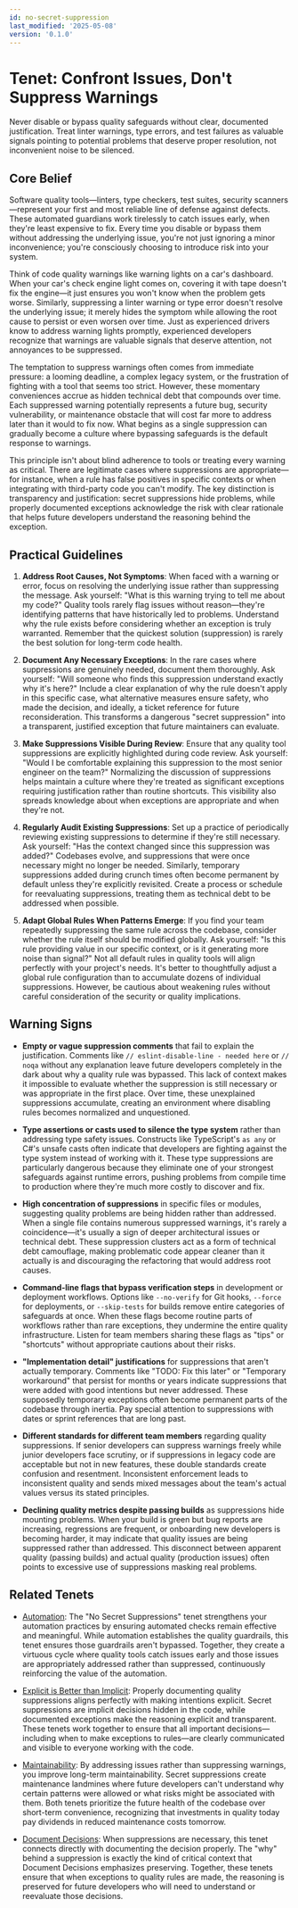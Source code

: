 ```yaml
---
id: no-secret-suppression
last_modified: '2025-05-08'
version: '0.1.0'
---
```

# Tenet: Confront Issues, Don't Suppress Warnings

Never disable or bypass quality safeguards without clear, documented justification.
Treat linter warnings, type errors, and test failures as valuable signals pointing to
potential problems that deserve proper resolution, not inconvenient noise to be
silenced.

## Core Belief

Software quality tools—linters, type checkers, test suites, security scanners—represent
your first and most reliable line of defense against defects. These automated guardians
work tirelessly to catch issues early, when they're least expensive to fix. Every time
you disable or bypass them without addressing the underlying issue, you're not just
ignoring a minor inconvenience; you're consciously choosing to introduce risk into your
system.

Think of code quality warnings like warning lights on a car's dashboard. When your car's
check engine light comes on, covering it with tape doesn't fix the engine—it just
ensures you won't know when the problem gets worse. Similarly, suppressing a linter
warning or type error doesn't resolve the underlying issue; it merely hides the symptom
while allowing the root cause to persist or even worsen over time. Just as experienced
drivers know to address warning lights promptly, experienced developers recognize that
warnings are valuable signals that deserve attention, not annoyances to be suppressed.

The temptation to suppress warnings often comes from immediate pressure: a looming
deadline, a complex legacy system, or the frustration of fighting with a tool that seems
too strict. However, these momentary conveniences accrue as hidden technical debt that
compounds over time. Each suppressed warning potentially represents a future bug,
security vulnerability, or maintenance obstacle that will cost far more to address later
than it would to fix now. What begins as a single suppression can gradually become a
culture where bypassing safeguards is the default response to warnings.

This principle isn't about blind adherence to tools or treating every warning as
critical. There are legitimate cases where suppressions are appropriate—for instance,
when a rule has false positives in specific contexts or when integrating with
third-party code you can't modify. The key distinction is transparency and
justification: secret suppressions hide problems, while properly documented exceptions
acknowledge the risk with clear rationale that helps future developers understand the
reasoning behind the exception.

## Practical Guidelines

1. **Address Root Causes, Not Symptoms**: When faced with a warning or error, focus on
   resolving the underlying issue rather than suppressing the message. Ask yourself:
   "What is this warning trying to tell me about my code?" Quality tools rarely flag
   issues without reason—they're identifying patterns that have historically led to
   problems. Understand why the rule exists before considering whether an exception is
   truly warranted. Remember that the quickest solution (suppression) is rarely the best
   solution for long-term code health.

1. **Document Any Necessary Exceptions**: In the rare cases where suppressions are
   genuinely needed, document them thoroughly. Ask yourself: "Will someone who finds
   this suppression understand exactly why it's here?" Include a clear explanation of
   why the rule doesn't apply in this specific case, what alternative measures ensure
   safety, who made the decision, and ideally, a ticket reference for future
   reconsideration. This transforms a dangerous "secret suppression" into a transparent,
   justified exception that future maintainers can evaluate.

1. **Make Suppressions Visible During Review**: Ensure that any quality tool
   suppressions are explicitly highlighted during code review. Ask yourself: "Would I be
   comfortable explaining this suppression to the most senior engineer on the team?"
   Normalizing the discussion of suppressions helps maintain a culture where they're
   treated as significant exceptions requiring justification rather than routine
   shortcuts. This visibility also spreads knowledge about when exceptions are
   appropriate and when they're not.

1. **Regularly Audit Existing Suppressions**: Set up a practice of periodically
   reviewing existing suppressions to determine if they're still necessary. Ask
   yourself: "Has the context changed since this suppression was added?" Codebases
   evolve, and suppressions that were once necessary might no longer be needed.
   Similarly, temporary suppressions added during crunch times often become permanent by
   default unless they're explicitly revisited. Create a process or schedule for
   reevaluating suppressions, treating them as technical debt to be addressed when
   possible.

1. **Adapt Global Rules When Patterns Emerge**: If you find your team repeatedly
   suppressing the same rule across the codebase, consider whether the rule itself
   should be modified globally. Ask yourself: "Is this rule providing value in our
   specific context, or is it generating more noise than signal?" Not all default rules
   in quality tools will align perfectly with your project's needs. It's better to
   thoughtfully adjust a global rule configuration than to accumulate dozens of
   individual suppressions. However, be cautious about weakening rules without careful
   consideration of the security or quality implications.

## Warning Signs

- **Empty or vague suppression comments** that fail to explain the justification.
  Comments like `// eslint-disable-line - needed here` or `// noqa` without any
  explanation leave future developers completely in the dark about why a quality rule
  was bypassed. This lack of context makes it impossible to evaluate whether the
  suppression is still necessary or was appropriate in the first place. Over time, these
  unexplained suppressions accumulate, creating an environment where disabling rules
  becomes normalized and unquestioned.

- **Type assertions or casts used to silence the type system** rather than addressing
  type safety issues. Constructs like TypeScript's `as any` or C#'s unsafe casts often
  indicate that developers are fighting against the type system instead of working with
  it. These type suppressions are particularly dangerous because they eliminate one of
  your strongest safeguards against runtime errors, pushing problems from compile time
  to production where they're much more costly to discover and fix.

- **High concentration of suppressions** in specific files or modules, suggesting
  quality problems are being hidden rather than addressed. When a single file contains
  numerous suppressed warnings, it's rarely a coincidence—it's usually a sign of deeper
  architectural issues or technical debt. These suppression clusters act as a form of
  technical debt camouflage, making problematic code appear cleaner than it actually is
  and discouraging the refactoring that would address root causes.

- **Command-line flags that bypass verification steps** in development or deployment
  workflows. Options like `--no-verify` for Git hooks, `--force` for deployments, or
  `--skip-tests` for builds remove entire categories of safeguards at once. When these
  flags become routine parts of workflows rather than rare exceptions, they undermine
  the entire quality infrastructure. Listen for team members sharing these flags as
  "tips" or "shortcuts" without appropriate cautions about their risks.

- **"Implementation detail" justifications** for suppressions that aren't actually
  temporary. Comments like "TODO: Fix this later" or "Temporary workaround" that persist
  for months or years indicate suppressions that were added with good intentions but
  never addressed. These supposedly temporary exceptions often become permanent parts of
  the codebase through inertia. Pay special attention to suppressions with dates or
  sprint references that are long past.

- **Different standards for different team members** regarding quality suppressions. If
  senior developers can suppress warnings freely while junior developers face scrutiny,
  or if suppressions in legacy code are acceptable but not in new features, these double
  standards create confusion and resentment. Inconsistent enforcement leads to
  inconsistent quality and sends mixed messages about the team's actual values versus
  its stated principles.

- **Declining quality metrics despite passing builds** as suppressions hide mounting
  problems. When your build is green but bug reports are increasing, regressions are
  frequent, or onboarding new developers is becoming harder, it may indicate that
  quality issues are being suppressed rather than addressed. This disconnect between
  apparent quality (passing builds) and actual quality (production issues) often points
  to excessive use of suppressions masking real problems.

## Related Tenets

- [Automation](automation.md): The "No Secret Suppressions" tenet strengthens your
  automation practices by ensuring automated checks remain effective and meaningful.
  While automation establishes the quality guardrails, this tenet ensures those
  guardrails aren't bypassed. Together, they create a virtuous cycle where quality tools
  catch issues early and those issues are appropriately addressed rather than
  suppressed, continuously reinforcing the value of the automation.

- [Explicit is Better than Implicit](explicit-over-implicit.md): Properly documenting
  quality suppressions aligns perfectly with making intentions explicit. Secret
  suppressions are implicit decisions hidden in the code, while documented exceptions
  make the reasoning explicit and transparent. These tenets work together to ensure that
  all important decisions—including when to make exceptions to rules—are clearly
  communicated and visible to everyone working with the code.

- [Maintainability](maintainability.md): By addressing issues rather than suppressing
  warnings, you improve long-term maintainability. Secret suppressions create
  maintenance landmines where future developers can't understand why certain patterns
  were allowed or what risks might be associated with them. Both tenets prioritize the
  future health of the codebase over short-term convenience, recognizing that
  investments in quality today pay dividends in reduced maintenance costs tomorrow.

- [Document Decisions](document-decisions.md): When suppressions are necessary, this
  tenet connects directly with documenting the decision properly. The "why" behind a
  suppression is exactly the kind of critical context that Document Decisions emphasizes
  preserving. Together, these tenets ensure that when exceptions to quality rules are
  made, the reasoning is preserved for future developers who will need to understand or
  reevaluate those decisions.
